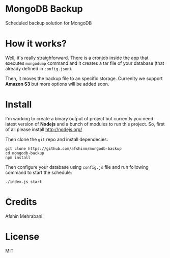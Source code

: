 # MongoDB Backup
Scheduled backup solution for MongoDB

# How it works?
Well, it's really straighforward. There is a cronjob inside the app that executes `mongodump` command and it creates a tar file of your database (that already defined in `config.json`). 

Then, it moves the backup file to an specific storage. Currenlty we support **Amazon S3** but more options will be added soon.

# Install

I'm working to create a binary output of project but currently you need latest version of **Nodejs** and a bunch of modules to run this project. So, first of all please install http://nodejs.org/

Then clone the `git` repo and install dependecies:

```
git clone https://github.com/afshinm/mongodb-backup
cd mongodb-backup
npm install
```

Then configure your database using `config.js` file and run following command to start the schedule:

```
./index.js start
```

# Credits
Afshin Mehrabani

# License
MIT
